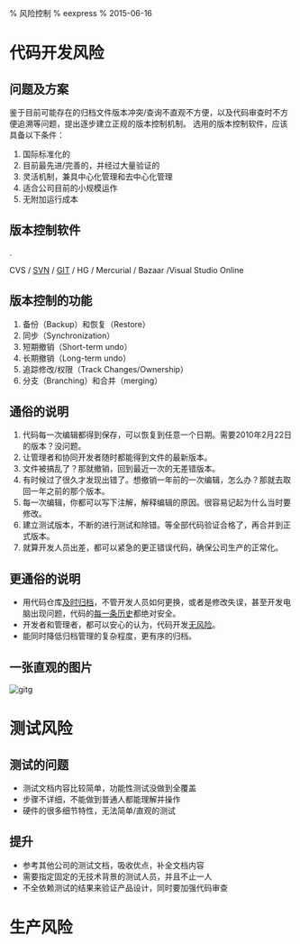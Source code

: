% 风险控制
% eexpress
% 2015-06-16

# 代码开发风险

## 问题及方案
鉴于目前可能存在的归档文件版本冲突/查询不直观不方便，以及代码审查时不方便追溯等问题，提出逐步建立正规的版本控制机制。
选用的版本控制软件，应该具备以下条件：

1. 国际标准化的
1. 目前最先进/完善的，并经过大量验证的
1. 灵活机制，兼具中心化管理和去中心化管理
1. 适合公司目前的小规模运作
1. 无附加运行成本

## 版本控制软件

.

CVS / [SVN](SVN) / [GIT](GIT) / HG / Mercurial / Bazaar /Visual Studio Online

## 版本控制的功能
1. 备份（Backup）和恢复（Restore）
1. 同步（Synchronization）
1. 短期撤销（Short-term undo）
1. 长期撤销（Long-term undo）
1. 追踪修改/权限（Track Changes/Ownership）
1. 分支（Branching）和合并（merging）

## 通俗的说明
1. 代码每一次编辑都得到保存，可以恢复到任意一个日期。需要2010年2月22日的版本？没问题。
1. 让管理者和协同开发者随时都能得到文件的最新版本。
1. 文件被搞乱了？那就撤销，回到最近一次的无差错版本。
1. 有时候过了很久才发现出错了。想撤销一年前的一次编辑，怎么办？那就去取回一年之前的那个版本。
1. 每一次编辑，你都可以写下注解，解释编辑的原因。很容易记起为什么当时要修改。
1. 建立测试版本，不断的进行测试和除错。等全部代码验证合格了，再合并到正式版本。
1. 就算开发人员出差，都可以紧急的更正错误代码，确保公司生产的正常化。

## 更通俗的说明
- 用代码仓库[及时归档]()，不管开发人员如何更换，或者是修改失误，甚至开发电脑出现问题，代码的[每一条历史]()都绝对安全。
- 开发者和管理者，都可以安心的认为，代码开发[无风险]()。
- 能同时降低归档管理的复杂程度，更有序的归档。

## 一张直观的图片
![gitg](gitg.png)

# 测试风险

## 测试的问题
- 测试文档内容比较简单，功能性测试没做到全覆盖
- 步骤不详细，不能做到普通人都能理解并操作
- 硬件的很多细节特性，无法简单/直观的测试

## 提升
- 参考其他公司的测试文档，吸收优点，补全文档内容
- 需要指定固定的无技术背景的测试人员，并且不止一人
- 不全依赖测试的结果来验证产品设计，同时要加强代码审查

# 生产风险

